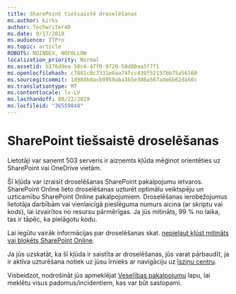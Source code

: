 ```yaml
---
title: SharePoint tiešsaistē droselēšanas
ms.author: kirks
author: Techwriter40
ms.date: 9/17/2018
ms.audience: ITPro
ms.topic: article
ROBOTS: NOINDEX, NOFOLLOW
localization_priority: Normal
ms.assetid: b376d8ea-50c4-47f0-9720-50d80aa3f7f1
ms.openlocfilehash: c7881c0c7331e0aa74fcc439f52157bb75a56160
ms.sourcegitcommit: 1d98db8acb9959aba3b5e308a567ade6b62da56c
ms.translationtype: MT
ms.contentlocale: lv-LV
ms.lasthandoff: 08/22/2019
ms.locfileid: "36559848"
---
```

# <a name="sharepoint-online-throttling"></a>SharePoint tiešsaistē droselēšanas

Lietotāji var saņemt 503 serveris ir aizņemts kļūda mēģinot orientēties uz SharePoint vai OneDrive vietām. 

Šī kļūda var izraisīt droselēšanas SharePoint pakalpojumu ietvaros. SharePoint Online lieto droselēšanas uzturēt optimālu veiktspēju un uzticamību SharePoint Online pakalpojumiem. Droselēšanas ierobežojumus lietotāja darbībām vai vienlaicīgā pieslēguma numurs aicina (ar skriptu vai kods), lai izvairītos no resursu pārmērīgas. Ja jūs mitināts, 99 % no laika, tas ir tāpēc, ka pielāgotu kodu.

Lai iegūtu vairāk informācijas par droselēšanas skat. [nepieļaut kļūst mitināts vai bloķēts SharePoint Online](https://docs.microsoft.com/sharepoint/dev/general-development/how-to-avoid-getting-throttled-or-blocked-in-sharepoint-online).

Ja jūs uzskatāt, ka šī kļūda ir saistīta ar droselēšanas, jūs varat pārbaudīt, ja ir aktīva uzturēšana notiek uz jūsu īrnieks ar navigāciju uz [īsziņu centru](https://portal.office.com/adminportal/home#/MessageCenter).

 Visbeidzot, nodrošināt jūs apmeklējat [Veselības pakalpojumu](https://portal.office.com/adminportal/home#/servicehealth) lapu, lai meklētu visus padomus/incidentiem, kas var būt sastopami.

